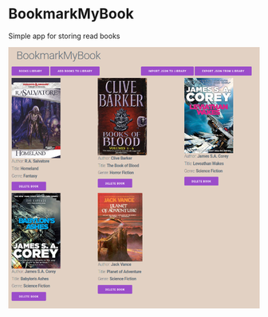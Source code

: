 # BookmarkMyBook
Simple app for storing read books

![Image of BMB](https://raw.githubusercontent.com/bino-faata/BookmarkMyBook/main/screenshot.png)
